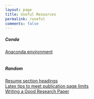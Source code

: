 ```yaml
---
layout: page
title: Useful Resources
permalink: /useful
comments: false
---
```


<div class="row justify-content-between">
<div class="col-md-8 pr-5">


<h5>Conda</h5>
   <a href="https://towardsdatascience.com/a-guide-to-conda-environments-bc6180fc533">Anaconda environment</a> 
   <br>
   <br>
<h5>Random</h5>
   <a href=" https://www.uwsuper.edu/career/students/upload/Resume-Section-Headings.pdf">Resume section headings</a> 
   <br/>
   <a href="    https://ravirao.wordpress.com/2005/11/19/latex-tips-to-meet-publication-page-limits/
">Latex tips to meet publication page limits</a> 
<br />
 <a href=" https://vincentlepetit.github.io/files/paper_writing.pdf">Writing a Good Research Paper</a> 
   <br/>


</div>


</div>

